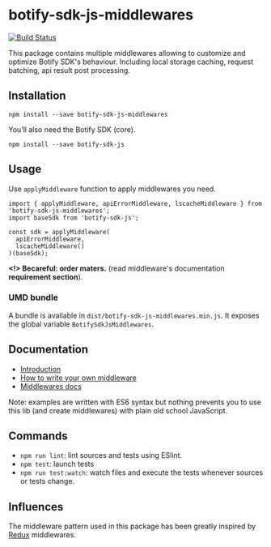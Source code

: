 # botify-sdk-js-middlewares

[![Build Status](https://travis-ci.org/botify-labs/botify-sdk-js-middlewares.svg?branch=master)](https://travis-ci.org/botify-labs/botify-sdk-js-middlewares)

This package contains multiple middlewares allowing to customize and optimize  Botify SDK's behaviour. Including local storage caching, request batching, api result post processing.


## Installation
```
npm install --save botify-sdk-js-middlewares
```

You’ll also need the Botify SDK (core).
```
npm install --save botify-sdk-js
```

## Usage
Use `applyMiddleware` function to apply middlewares you need.

```JS
import { applyMiddleware, apiErrorMiddleware, lscacheMiddleware } from 'botify-sdk-js-middlewares';
import baseSdk from 'botify-sdk-js';

const sdk = applyMiddleware(
  apiErrorMiddleware,
  lscacheMiddleware()
)(baseSdk);
```
**<!> Becareful: order maters.** (read middleware's documentation **requirement section**).

### UMD bundle
A bundle is available in `dist/botify-sdk-js-middlewares.min.js`. It exposes the global variable `BotifySdkJsMiddlewares`.


## Documentation
- [Introduction](https://github.com/botify-labs/botify-sdk-js-middlewares/blob/master/docs/introduction.md)
- [How to write your own middleware](https://github.com/botify-labs/botify-sdk-js-middlewares/blob/master/docs/howToWriteYourOwnMiddleware.md)
- [Middlewares docs](https://github.com/botify-labs/botify-sdk-js-middlewares/tree/master/docs/middlewares)

Note: examples are written with ES6 syntax but nothing prevents you to use this lib (and create middlewares) with plain old school JavaScript.


## Commands

- `npm run lint`: lint sources and tests using ESlint.
- `npm test`: launch tests
- `npm run test:watch`: watch files and execute the tests whenever sources or tests change.

## Influences

The middleware pattern used in this package has been greatly inspired by [Redux](https://github.com/rackt/redux) middlewares.
